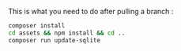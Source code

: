 This is what you need to do after pulling a branch :
```bash
composer install
cd assets && npm install && cd ..
composer run update-sqlite
```
